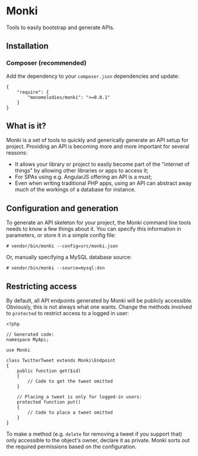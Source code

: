 # Monki

Tools to easily bootstrap and generate APIs.

## Installation

### Composer (recommended)

Add the dependency to your `composer.json` dependencies and update:

    {
        "require": {
            "monomelodies/monki": ">=0.0.1"
        }
    }

## What is it?

Monki is a set of tools to quickly and generically generate an API setup for
project. Providing an API is becoming more and more important for several
reasons:

- It allows your library or project to easily become part of the "internet of
  things" by allowing other libraries or apps to access it;
- For SPAs using e.g. AngularJS offering an API is a must;
- Even when writing traditional PHP apps, using an API can abstract away much
  of the workings of a database for instance.

## Configuration and generation

To generate an API skeleton for your project, the Monki command line tools needs
to know a few things about it. You can specify this information in parameters,
or store it in a simple config file:

    # vendor/bin/monki --config=src/monki.json

Or, manually specifying a MySQL database source:

    # vendor/bin/monki --source=mysql:dsn



## Restricting access

By default, all API endpoints generated by Monki will be publicly accessible.
Obviously, this is not always what one wants. Change the methods involved to
`protected` to restrict access to a logged in user:

    <?php

    // Generated code:
    namespace MyApi;

    use Monki

    class TwitterTweet extends Monki\Endpoint
    {
        public function get($id)
        {
            // Code to get the tweet omitted
        }

        // Placing a tweet is only for logged-in users:
        protected function put()
        {
            // Code to place a tweet omitted
        }
    }

To make a method (e.g. `delete` for removing a tweet if you support that) only
accessible to the object's owner, declare it as private. Monki sorts out the
required permissions based on the configuration.
